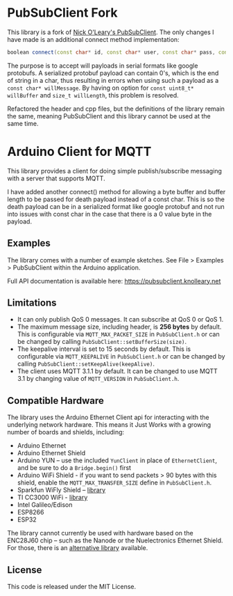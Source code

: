 # PubSubClient Fork
This library is a fork of [Nick O'Leary's PubSubClient](https://pubsubclient.knolleary.net). The only changes I have made is an additional connect method implementation:
```cpp
boolean connect(const char* id, const char* user, const char* pass, const char* willTopic, uint8_t willQos, boolean willRetain, const uint8_t* willBuffer, size_t willLength, boolean cleanSession);
```
The purpose is to accept will payloads in serial formats like google protobufs. A serialized protobuf payload can contain 0's, which is the end of string in a char, thus resulting in errors when using such a payload as a `const char* willMessage`. By having on option for `const uint8_t* willBuffer` and `size_t willLength`, this problem is resolved.

Refactored the header and cpp files, but the definitions of the library remain the same, meaning PubSubClient and this library cannot be used at the same time.


# Arduino Client for MQTT

This library provides a client for doing simple publish/subscribe messaging with
a server that supports MQTT.

I have added another connect() method for allowing a byte buffer and buffer length to be passed for death payload instead of a const char. This is so the death payload can be in a serialized format like google protobuf and not run into issues with const char in the case that there is a 0 value byte in the payload.

## Examples

The library comes with a number of example sketches. See File > Examples > PubSubClient
within the Arduino application.

Full API documentation is available here: https://pubsubclient.knolleary.net

## Limitations

 - It can only publish QoS 0 messages. It can subscribe at QoS 0 or QoS 1.
 - The maximum message size, including header, is **256 bytes** by default. This
   is configurable via `MQTT_MAX_PACKET_SIZE` in `PubSubClient.h` or can be changed
   by calling `PubSubClient::setBufferSize(size)`.
 - The keepalive interval is set to 15 seconds by default. This is configurable
   via `MQTT_KEEPALIVE` in `PubSubClient.h` or can be changed by calling
   `PubSubClient::setKeepAlive(keepAlive)`.
 - The client uses MQTT 3.1.1 by default. It can be changed to use MQTT 3.1 by
   changing value of `MQTT_VERSION` in `PubSubClient.h`.


## Compatible Hardware

The library uses the Arduino Ethernet Client api for interacting with the
underlying network hardware. This means it Just Works with a growing number of
boards and shields, including:

 - Arduino Ethernet
 - Arduino Ethernet Shield
 - Arduino YUN – use the included `YunClient` in place of `EthernetClient`, and
   be sure to do a `Bridge.begin()` first
 - Arduino WiFi Shield - if you want to send packets > 90 bytes with this shield,
   enable the `MQTT_MAX_TRANSFER_SIZE` define in `PubSubClient.h`.
 - Sparkfun WiFly Shield – [library](https://github.com/dpslwk/WiFly)
 - TI CC3000 WiFi - [library](https://github.com/sparkfun/SFE_CC3000_Library)
 - Intel Galileo/Edison
 - ESP8266
 - ESP32

The library cannot currently be used with hardware based on the ENC28J60 chip –
such as the Nanode or the Nuelectronics Ethernet Shield. For those, there is an
[alternative library](https://github.com/njh/NanodeMQTT) available.

## License

This code is released under the MIT License.
